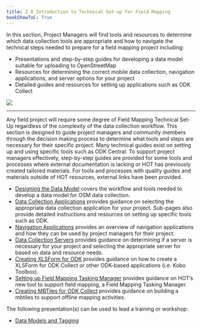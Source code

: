 ```yaml
---
title: 2.0 Introduction to Technical Set-up for Field Mapping
bookShowToC: True
---
```


In this section, Project Managers will find tools and resources to determine which data collection tools are appropriate and how to navigate the technical steps needed to prepare for a field mapping project including:

- Presentations and step-by-step guides for developing a data model suitable for uploading to OpenStreetMap
- Resources for determining the correct mobile data collection, navigation applications, and server options for your project
- Detailed guides and resources for setting up applications such as ODK Collect

![](/images/2_field_mapping_prep/overview/020001_overview.jpg)

---

Any field project will require some degree of Field Mapping Technical Set-Up regardless of the complexity of the data collection workflow. This section is designed to guide project managers and community members through the decision making process to determine what tools and steps are necessary for their specific project. Many technical guides exist on setting up and using specific tools such as ODK Central. To support project managers effectively, step-by-step guides are provided for some tools and processes where external documentation is lacking or HOT has previously created tailored materials. For tools and processes with quality guides and materials outside of HOT resources, external links have been provided.

- [Designing the Data Model](https://docs.google.com/document/d/1mER7Y8DFg-LhQtm4HJQeDRfiLdQ_yKHnCG01SnAoNTU/edit) covers the workflow and tools needed to develop a data model for OSM data collection.
- [Data Collection Applications](https://docs.google.com/document/d/1sTU36IIhwzDAdB62pmt4WGE2ZRdB3Ruv2XC5MEYHBZI/edit) provides guidance on selecting the appropriate data collection application for your project. Sub-pages also provide detailed instructions and resources on setting up specific tools such as ODK.
- [Navigation Applications](https://docs.google.com/document/d/1GmvUHE79sq4wNetTShOACinHkIgKJtABFT7OTOvYi4A/edit#heading=h.bc082iwihooj) provides an overview of navigation applications and how they can be used by project managers for their project.
- [Data Collection Servers](https://docs.google.com/document/d/1Jt1TXes6eR42tWTjCCsXuEBbI3vsle6oT7Z3aT_hS9I/edit) provides guidance on determining if a server is necessary for your project and selecting the appropriate server for based on data and resource needs.
- [Creating XLSForm for ODK](https://docs.google.com/document/d/1Xd7iKBJp4Qpsc9TQBRzE1nuzVeEITINegyqDDFwuXtk/edit?usp=sharing) provides guidance on how to create a XLSForm for ODK Collect or other ODK-based applications (i.e. Kobo Toolbox).
- [Setting up Field Mapping Tasking Manager](https://docs.google.com/document/d/1ZICqkGuiF9rIHom2Xw7APHxrVl1AlaiE2vnrWD19gWE/edit) provides guidance on HOT’s new tool to support field mapping, a Field Mapping Tasking Manager.
- [Creating MBTiles for ODK Collect](https://docs.google.com/document/d/1kmkpWAbWcNEZrcv0Au-S-zgg4ZijIgQwOmea8duu1ko/edit) provides guidance on building a mbtiles to support offline mapping activities.

The following presentation(s) can be used to lead a training or workshop:

- [Data Models and Tagging](https://docs.google.com/presentation/d/1CU6cBtu9ZAeCWKIz6xLVN4fBrdsN7R5tFELPXbepilI/edit#slide=id.g5c7d19429e_0_225)
